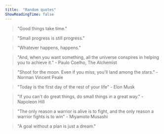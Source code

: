```yaml
---
title:  "Random quotes"
ShowReadingTime: false
---
```


> "Good things take time."

> "Small progress is still progress."

> "Whatever happens, happens."

> "And, when you want something, all the universe conspires in helping you to achieve it." -  Paulo Coelho, The Alchemist 

> "Shoot for the moon. Even if you miss, you'll land among the stars." - Norman Vincent Peale 

> "Today is the first day of the rest of your life" - Elon Musk

> "If you can't do great things, do small things in a great way." - Napoleon Hill

> "The only reason a warrior is alive is to fight, and the only reason a warrior fights is to win" - Miyamoto Musashi

> "A goal without a plan is just a dream."